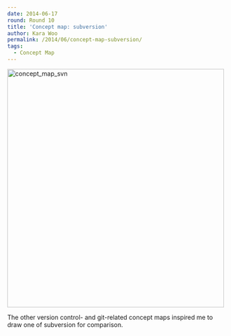 ```yaml
---
date: 2014-06-17
round: Round 10
title: 'Concept map: subversion'
author: Kara Woo
permalink: /2014/06/concept-map-subversion/
tags:
  - Concept Map
---
```

[<img class="alignnone  wp-image-7686" alt="concept_map_svn" src="http://files.software-carpentry.org/training-course/2014/06/concept_map_svn-930x1024.jpg" width="495" height="545" />][1]

The other version control- and git-related concept maps inspired me to draw one of subversion for comparison.

&nbsp;

 [1]: http://files.software-carpentry.org/training-course/2014/06/concept_map_svn.jpg
